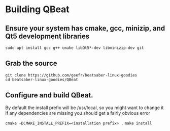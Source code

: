# Building QBeat
## Ensure your system has cmake, gcc, minizip, and Qt5 development libraries
`sudo apt install gcc g++ cmake libQt5*-dev libminizip-dev git`

## Grab the source

```
git clone https://github.com/geefr/beatsaber-linux-goodies
cd beatsaber-linux-goodies/QBeat
```

## Configure and build QBeat. 
By default the install prefix will be /usr/local, so you might want to change it
If any dependencies are missing you should get a fairly obvious error


`cmake -DCMAKE_INSTALL_PREFIX=<installation prefix> .`
`make install`
